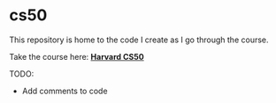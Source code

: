 
# cs50


This repository is home to the code I create as I go through the course. 

Take the course here: **[Harvard CS50](https://www.edx.org/course/introduction-computer-science-harvardx-cs50x "edX presents Harvard CS50")**

TODO:
- Add comments to code